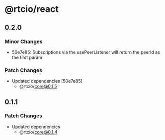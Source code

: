 # @rtcio/react

## 0.2.0

### Minor Changes

- 50e7e85: Subscriptions via the usePeerListener will return the peerId as the first param

### Patch Changes

- Updated dependencies [50e7e85]
  - @rtcio/core@0.1.5

## 0.1.1

### Patch Changes

- Updated dependencies
  - @rtcio/core@0.1.4
